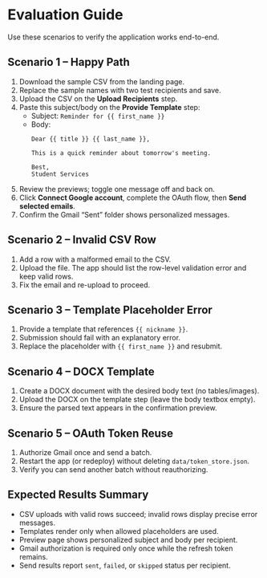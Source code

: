 # Evaluation Guide

Use these scenarios to verify the application works end-to-end.

## Scenario 1 – Happy Path

1. Download the sample CSV from the landing page.
2. Replace the sample names with two test recipients and save.
3. Upload the CSV on the **Upload Recipients** step.
4. Paste this subject/body on the **Provide Template** step:
   - Subject: `Reminder for {{ first_name }}`
   - Body:
     ```
     Dear {{ title }} {{ last_name }},

     This is a quick reminder about tomorrow's meeting.

     Best,
     Student Services
     ```
5. Review the previews; toggle one message off and back on.
6. Click **Connect Google account**, complete the OAuth flow, then **Send selected emails**.
7. Confirm the Gmail “Sent” folder shows personalized messages.

## Scenario 2 – Invalid CSV Row

1. Add a row with a malformed email to the CSV.
2. Upload the file. The app should list the row-level validation error and keep valid rows.
3. Fix the email and re-upload to proceed.

## Scenario 3 – Template Placeholder Error

1. Provide a template that references `{{ nickname }}`.
2. Submission should fail with an explanatory error.
3. Replace the placeholder with `{{ first_name }}` and resubmit.

## Scenario 4 – DOCX Template

1. Create a DOCX document with the desired body text (no tables/images).
2. Upload the DOCX on the template step (leave the body textbox empty).
3. Ensure the parsed text appears in the confirmation preview.

## Scenario 5 – OAuth Token Reuse

1. Authorize Gmail once and send a batch.
2. Restart the app (or redeploy) without deleting `data/token_store.json`.
3. Verify you can send another batch without reauthorizing.

## Expected Results Summary

- CSV uploads with valid rows succeed; invalid rows display precise error messages.
- Templates render only when allowed placeholders are used.
- Preview page shows personalized subject and body per recipient.
- Gmail authorization is required only once while the refresh token remains.
- Send results report `sent`, `failed`, or `skipped` status per recipient.
